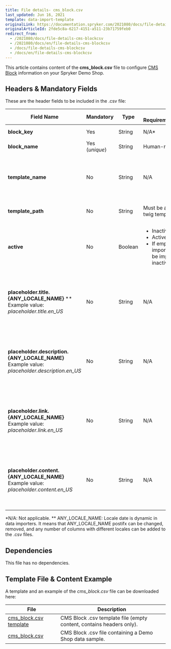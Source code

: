 ```yaml
---
title: File details- cms_block.csv
last_updated: Jun 16, 2021
template: data-import-template
originalLink: https://documentation.spryker.com/2021080/docs/file-details-cms-blockcsv
originalArticleId: 2fde5c8a-6217-4151-a511-23b71759feb0
redirect_from:
  - /2021080/docs/file-details-cms-blockcsv
  - /2021080/docs/en/file-details-cms-blockcsv
  - /docs/file-details-cms-blockcsv
  - /docs/en/file-details-cms-blockcsv
---
```


This article contains content of the **cms_block.csv** file to configure [CMS Block](/docs/scos/user/features/{{page.version}}/cms-feature-overview/cms-blocks-overview.html) information on your Spryker Demo Shop.

## Headers & Mandatory Fields 
These are the header fields to be included in the .csv file:

| Field Name | Mandatory | Type | Other Requirements/Comments | Description |
| --- | --- | --- | --- | --- |
| **block_key** | Yes | String |N/A* |Block key identifier  |
| **block_name** | Yes (*unique*) | String |Human-readable name. | Name of the block. |
| **template_name** | No | String |N/A | Alphabetical identifier of the slot. It will be shown in the Back Office. |
| **template_path** | No | String |Must be a valid path to a twig template. | Path to the Twig file template. |
| **active** | No | Boolean |<ul><li>Inactive = 0</li><li>Active = 1</li><li>If empty during the import, the block will be imported as inactive.</li></ul> | Indicates if the block is active or inactive. |
| **placeholder.title.{ANY_LOCALE_NAME}** ** <br>Example value: *placeholder.title.en_US* | No | String | N/A | Placeholder for block title, translated into the specified locale (US for our example). | 
| **placeholder.description.{ANY_LOCALE_NAME}**<br>Example value: *placeholder.description.en_US* | No | String | N/A | Placeholder for block description, translated into the specified locale (US for our example). |
| **placeholder.link.{ANY_LOCALE_NAME}**<br>Example value: *placeholder.link.en_US* | No | String | N/A | Placeholder for block link, translated into the specified locale (US for our example). |
| **placeholder.content.{ANY_LOCALE_NAME}**<br>Example value: *placeholder.content.en_US* | No | String | N/A | Placeholder for block content, translated into the specified locale (US for our example). |
*N/A: Not applicable.
** ANY_LOCALE_NAME: Locale date is dynamic in data importers. It means that ANY_LOCALE_NAME postifx can be changed, removed, and any number of columns with different locales can be added to the .csv files.

## Dependencies

This file has no dependencies.

## Template File & Content Example
A template and an example of the *cms_block.csv*  file can be downloaded here:

| File | Description |
| --- | --- |
| [cms_block.csv template](https://spryker.s3.eu-central-1.amazonaws.com/docs/Developer+Guide/Back-End/Data+Manipulation/Data+Ingestion/Data+Import/Data+Import+Categories/Content+Management/Template+cms_block.csv) | CMS Block .csv template file (empty content, contains headers only). |
| [cms_block.csv](https://spryker.s3.eu-central-1.amazonaws.com/docs/Developer+Guide/Back-End/Data+Manipulation/Data+Ingestion/Data+Import/Data+Import+Categories/Content+Management/cms_block.csv) | CMS Block .csv file containing a Demo Shop data sample. |

